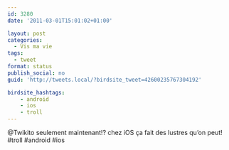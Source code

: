 ```yaml
---
id: 3280
date: '2011-03-01T15:01:02+01:00'

layout: post
categories:
  - Vis ma vie
tags:
  - tweet
format: status
publish_social: no
guid: 'http://tweets.local/?birdsite_tweet=42600235767304192'

birdsite_hashtags:
    - android
    - ios
    - troll
---
```


@Twikito seulement maintenant!? chez iOS ça fait des lustres qu’on peut! #troll #android #ios